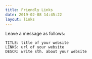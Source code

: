 ```yaml
---
title: Friendly Links
date: 2019-02-08 14:45:22
layout: links
---
```


Leave a message as follows:

```
TITLE: title of your website
LINKS: url of your website
DESCR: write sth. about your website
```
